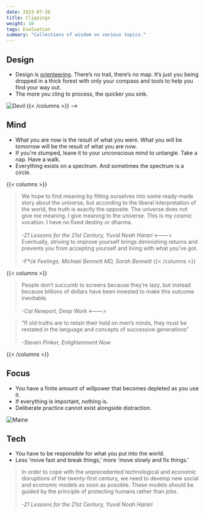 ```yaml
---
date: 2023-07-30
title: Clippings
weight: 10
tags: Evaluation
summary: "Collections of wisdom on various topics."
---
```


## Design
- Design is [orienteering](https://en.wikipedia.org/wiki/Orienteering). There’s no trail, there’s no map. It’s just you being dropped in a thick forest with only your compass and tools to help you find your way out.
- The more you cling to process, the quicker you sink.

<!-- ## Human Interaction

> You can observe a lot by just watching.\
> \
> _-Yogi Berra_

{{< columns >}}
![Unlearn](../Unlearn.jpeg)
<--->
![Devil](../Devil.jpeg)
{{< /columns >}}
 -->

## Mind

* What you are now is the result of what you were. What you will be tomorrow will be the result of what you are now. 
* If you're stumped, leave it to your unconscious mind to untangle. Take a nap. Have a walk.
* Everything exists on a spectrum. And sometimes the spectrum is a circle. 

{{< columns >}}
> We hope to find meaning by fitting ourselves into some ready-made story about the universe, but according to the liberal interpretation of the world, the truth is exactly the opposite. The universe does not give me meaning. I give meaning to the universe. This is my cosmic vocation. I have no fixed destiny or dharma.\
> \
> _-21 Lessons for the 21st Century, Yuval Noah Harari_
<--->
> Eventually, striving to improve yourself brings diminishing returns and prevents you from accepting yourself and living with what you’ve got.\
> \
> _-F*ck Feelings, Michael Bennett MD, Sarah Bennett_
{{< /columns >}}

{{< columns >}}
> People don’t succumb to screens because they’re lazy, but instead because billions of dollars have been invested to make this outcome inevitable.\
> \
> _-Cal Newport, Deep Work_
<--->

> “If old truths are to retain their hold on men’s minds, they must be restated in the language and concepts of successive generations”\
> \
> _-Steven Pinker, Enlightenment Now_

{{< /columns >}}

## Focus

- You have a finite amount of willpower that becomes depleted as you use it.
- If everything is important, nothing is.
- Deliberate practice cannot exist alongside distraction.

![Maine](../maine.png)


## Tech

- You have to be responsible for what you put into the world.
- Less 'move fast and break things,' more 'move slowly and fix things.'

> In order to cope with the unprecedented technological and economic disruptions of the twenty-first century, we need to develop new social and economic models as soon as possible. These models should be guided by the principle of protecting humans rather than jobs.\
> \
>_-21 Lessons for the 21st Century, Yuval Noah Harari_